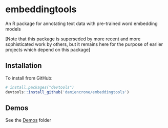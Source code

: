 # embeddingtools
An R package for annotating text data with pre-trained word embedding models

[Note that this package is superseded by more recent and more sophisticated work by others, but it remains here for the purpose of earlier projects which depend on this package]

## Installation
To install from GitHub:

```r
# install.packages("devtools")
devtools::install_github('damiencrone/embeddingtools')
```

## Demos
See the [Demos](https://github.com/damiencrone/embeddingtools/tree/master/demos) folder
